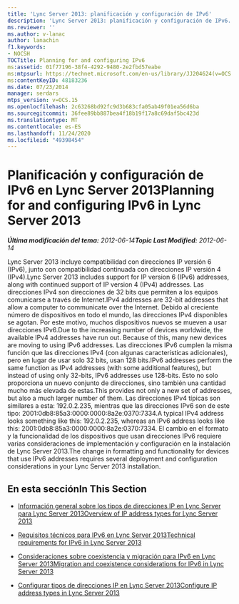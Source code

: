 ```yaml
---
title: 'Lync Server 2013: planificación y configuración de IPv6'
description: 'Lync Server 2013: planificación y configuración de IPv6.'
ms.reviewer: ''
ms.author: v-lanac
author: lanachin
f1.keywords:
- NOCSH
TOCTitle: Planning for and configuring IPv6
ms:assetid: 01f77196-38f4-4292-9480-2e2fbd57eabe
ms:mtpsurl: https://technet.microsoft.com/en-us/library/JJ204624(v=OCS.15)
ms:contentKeyID: 48183236
ms.date: 07/23/2014
manager: serdars
mtps_version: v=OCS.15
ms.openlocfilehash: 2c63268bd92fc9d3b683cfa05ab49f01ea56d6ba
ms.sourcegitcommit: 36fee89bb887bea4f18b19f17a8c69daf5bc423d
ms.translationtype: MT
ms.contentlocale: es-ES
ms.lasthandoff: 11/24/2020
ms.locfileid: "49398454"
---
```

# <a name="planning-for-and-configuring-ipv6-in-lync-server-2013"></a><span data-ttu-id="80dac-103">Planificación y configuración de IPv6 en Lync Server 2013</span><span class="sxs-lookup"><span data-stu-id="80dac-103">Planning for and configuring IPv6 in Lync Server 2013</span></span>

<div data-xmlns="http://www.w3.org/1999/xhtml">

<div class="topic" data-xmlns="http://www.w3.org/1999/xhtml" data-msxsl="urn:schemas-microsoft-com:xslt" data-cs="https://msdn.microsoft.com/">

<div data-asp="https://msdn2.microsoft.com/asp">



</div>

<div id="mainSection">

<div id="mainBody"><span data-ttu-id="80dac-104">

<span> </span></span><span class="sxs-lookup"><span data-stu-id="80dac-104">

<span> </span></span></span>

<span data-ttu-id="80dac-105">_**Última modificación del tema:** 2012-06-14_</span><span class="sxs-lookup"><span data-stu-id="80dac-105">_**Topic Last Modified:** 2012-06-14_</span></span>

<span data-ttu-id="80dac-106">Lync Server 2013 incluye compatibilidad con direcciones IP versión 6 (IPv6), junto con compatibilidad continuada con direcciones IP versión 4 (IPv4).</span><span class="sxs-lookup"><span data-stu-id="80dac-106">Lync Server 2013 includes support for IP version 6 (IPv6) addresses, along with continued support of IP version 4 (IPv4) addresses.</span></span> <span data-ttu-id="80dac-107">Las direcciones IPv4 son direcciones de 32 bits que permiten a los equipos comunicarse a través de Internet.</span><span class="sxs-lookup"><span data-stu-id="80dac-107">IPv4 addresses are 32-bit addresses that allow a computer to communicate over the Internet.</span></span> <span data-ttu-id="80dac-108">Debido al creciente número de dispositivos en todo el mundo, las direcciones IPv4 disponibles se agotan. Por este motivo, muchos dispositivos nuevos se mueven a usar direcciones IPv6.</span><span class="sxs-lookup"><span data-stu-id="80dac-108">Due to the increasing number of devices worldwide, the available IPv4 addresses have run out. Because of this, many new devices are moving to using IPv6 addresses.</span></span> <span data-ttu-id="80dac-109">Las direcciones IPv6 cumplen la misma función que las direcciones IPv4 (con algunas características adicionales), pero en lugar de usar solo 32 bits, usan 128 bits.</span><span class="sxs-lookup"><span data-stu-id="80dac-109">IPv6 addresses perform the same function as IPv4 addresses (with some additional features), but instead of using only 32-bits, IPv6 addresses use 128-bits.</span></span> <span data-ttu-id="80dac-110">Esto no solo proporciona un nuevo conjunto de direcciones, sino también una cantidad mucho más elevada de estas.</span><span class="sxs-lookup"><span data-stu-id="80dac-110">This provides not only a new set of addresses, but also a much larger number of them.</span></span> <span data-ttu-id="80dac-111">Las direcciones IPv4 típicas son similares a esta: 192.0.2.235, mientras que las direcciones IPv6 son de este tipo: 2001:0db8:85a3:0000:0000:8a2e:0370:7334.</span><span class="sxs-lookup"><span data-stu-id="80dac-111">A typical IPv4 address looks something like this: 192.0.2.235, whereas an IPv6 address looks like this: 2001:0db8:85a3:0000:0000:8a2e:0370:7334.</span></span> <span data-ttu-id="80dac-112">El cambio en el formato y la funcionalidad de los dispositivos que usan direcciones IPv6 requiere varias consideraciones de implementación y configuración en la instalación de Lync Server 2013.</span><span class="sxs-lookup"><span data-stu-id="80dac-112">The change in formatting and functionality for devices that use IPv6 addresses requires several deployment and configuration considerations in your Lync Server 2013 installation.</span></span>

<div>

## <a name="in-this-section"></a><span data-ttu-id="80dac-113">En esta sección</span><span class="sxs-lookup"><span data-stu-id="80dac-113">In This Section</span></span>

  - [<span data-ttu-id="80dac-114">Información general sobre los tipos de direcciones IP en Lync Server para Lync Server 2013</span><span class="sxs-lookup"><span data-stu-id="80dac-114">Overview of IP address types for Lync Server 2013</span></span>](lync-server-2013-overview-of-ip-address-types.md)

  - [<span data-ttu-id="80dac-115">Requisitos técnicos para IPv6 en Lync Server 2013</span><span class="sxs-lookup"><span data-stu-id="80dac-115">Technical requirements for IPv6 in Lync Server 2013</span></span>](lync-server-2013-technical-requirements-for-ipv6.md)

  - [<span data-ttu-id="80dac-116">Consideraciones sobre coexistencia y migración para IPv6 en Lync Server 2013</span><span class="sxs-lookup"><span data-stu-id="80dac-116">Migration and coexistence considerations for IPv6 in Lync Server 2013</span></span>](lync-server-2013-migration-and-coexistence-considerations-for-ipv6.md)

  - [<span data-ttu-id="80dac-117">Configurar tipos de direcciones IP en Lync Server 2013</span><span class="sxs-lookup"><span data-stu-id="80dac-117">Configure IP address types in Lync Server 2013</span></span>](lync-server-2013-configure-ip-address-types.md)

<span data-ttu-id="80dac-118"></div>

</div>

<span> </span>

</div>

</div>

</span><span class="sxs-lookup"><span data-stu-id="80dac-118"></div>

</div>

<span> </span>

</div>

</div>

</span></span></div>

